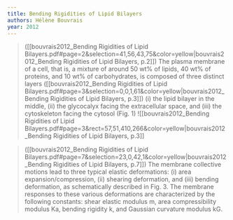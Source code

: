 ```yaml
---
title: Bending Rigidities of Lipid Bilayers
authors: Hélène Bouvrais
year: 2012
---
```


> ([[bouvrais2012_Bending Rigidities of Lipid Bilayers.pdf#page=2&selection=41,56,43,75&color=yellow|bouvrais2012_Bending Rigidities of Lipid Bilayers, p.2]])
> The plasma membrane of a cell, that is, a mixture of around 50 wt% of lipids, 40 wt% of proteins, and 10 wt% of carbohydrates, is composed of three distinct layers
> ([[bouvrais2012_Bending Rigidities of Lipid Bilayers.pdf#page=3&selection=0,0,1,61&color=yellow|bouvrais2012_Bending Rigidities of Lipid Bilayers, p.3]])
> (i) the lipid bilayer in the middle, (ii) the glycocalyx facing the extracellular space, and (iii) the cytoskeleton facing the cytosol (Fig. 1)
![[bouvrais2012_Bending Rigidities of Lipid Bilayers.pdf#page=3&rect=57,51,410,266&color=yellow|bouvrais2012_Bending Rigidities of Lipid Bilayers, p.3]]


> ([[bouvrais2012_Bending Rigidities of Lipid Bilayers.pdf#page=7&selection=23,0,42,1&color=yellow|bouvrais2012_Bending Rigidities of Lipid Bilayers, p.7]])
> The membrane collective motions lead to three typical elastic deformations: (i) area expansion/compression, (ii) shearing deformation, and (iii) bending deformation, as schematically described in Fig. 3. The membrane responses to these various deformations are characterized by the following constants: shear elastic modulus m, area compressibility modulus Ka, bending rigidity k, and Gaussian curvature modulus kG.
